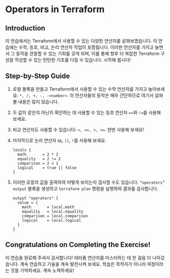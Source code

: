 # Operators in Terraform

## Introduction

이 연습에서는 Terraform에서 사용할 수 있는 다양한 연산자를 살펴보겠습니다. 이 연습에는 수학, 등호, 비교, 논리 연산자 작업이 포함됩니다. 이러한 연산자를 가지고 놀면서 그 동작을 관찰할 수 있는 기회를 갖게 되며, 이를 통해 향후 더 복잡한 Terraform 구성을 작성할 수 있는 탄탄한 기초를 다질 수 있습니다. 시작해 봅시다!

## Step-by-Step Guide

1. 로컬 블록을 만들고 Terraform에서 사용할 수 있는 수학 연산자를 가지고 놀아보세요: `*, /, +, -, -<number>`. 이 연산자들의 동작은 매우 간단하므로 여기서 살펴볼 내용은 많지 않습니다.
2. 두 값이 같은지 아닌지 확인하는 데 사용할 수 있는 등호 연산자 `==`와 `!=`를 사용해 보세요.
3. 비교 연산자도 사용할 수 있습니다: `<, <=, >, >=`. 한번 사용해 보세요!
4. 마지막으로 논리 연산자 `&&`, `||`, `!`를 사용해 보세요.

    ```
    locals {
      math       = 2 * 2
      equality   = 2 != 2
      comparison = 2 < 1
      logical    = true || false
    }
    ```

5. 이러한 로컬의 값을 출력하여 어떻게 보이는지 검사할 수도 있습니다. `“operators” output` 블록을 생성하고 `terraform plan` 명령을 실행하여 결과를 검사합니다.

    ```
    output "operators" {
      value = {
        math       = local.math
        equality   = local.equality
        comparison = local.comparison
        logical    = local.logical
      }
    }
    ```

## Congratulations on Completing the Exercise!

이 연습을 완료해 주셔서 감사합니다! 테라폼 연산자를 마스터하는 데 한 걸음 더 나아갔습니다. 계속 연습하고 기술을 계속 발전시켜 보세요. 학습은 목적지가 아니라 여정이라는 것을 기억하세요. 계속 노력하세요!
